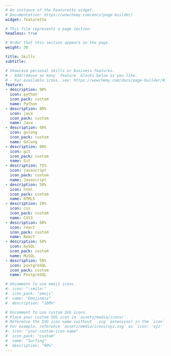 ```yaml
---
# An instance of the Featurette widget.
# Documentation: https://wowchemy.com/docs/page-builder/
widget: featurette

# This file represents a page section.
headless: true

# Order that this section appears on the page.
weight: 30

title: Skills
subtitle:

# Showcase personal skills or business features.
# - Add/remove as many `feature` blocks below as you like.
# - For available icons, see: https://wowchemy.com/docs/page-builder/#icons
feature:
- description: 90%
  icon: python
  icon_pack: custom
  name: Python
- description: 80%
  icon: java
  icon_pack: custom
  name: Java
- description: 50%
  icon: golang
  icon_pack: custom
  name: Golang
- description: 80%
  icon: git
  icon_pack: custom
  name: Git
- description: 75%
  icon: javascript
  icon_pack: custom
  name: Javascript
- description: 50%
  icon: html
  icon_pack: custom
  name: HTML5
- description: 20%
  icon: css
  icon_pack: custom
  name: CSS3
- description: 60%
  icon: react
  icon_pack: custom
  name: React
- description: 50%
  icon: mySQL
  icon_pack: custom
  name: MySQL
- description: 50%
  icon: postgreSQL
  icon_pack: custom
  name: PostgreSQL

# Uncomment to use emoji icons.
#- icon: ":smile:"
#  icon_pack: "emoji"
#  name: "Emojiness"
#  description: "100%"  

# Uncomment to use custom SVG icons.
# Place your custom SVG icon in `assets/media/icons/`.
# Reference the SVG icon name (without `.svg` extension) in the `icon` field.
# For example, reference `assets/media/icons/xyz.svg` as `icon: 'xyz'`
#- icon: "your-custom-icon-name"
#  icon_pack: "custom"
#  name: "Surfing"
#  description: "90%"
---
```

